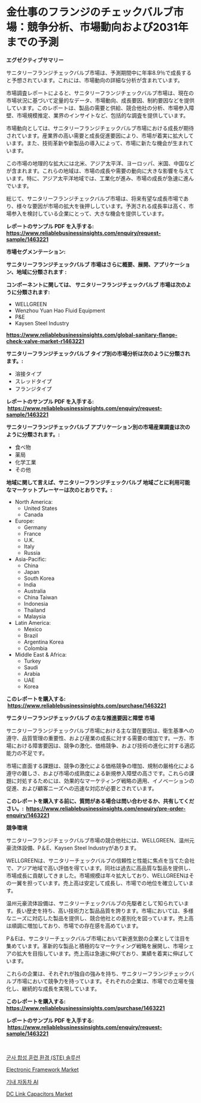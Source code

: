<p><h1>金仕事のフランジのチェックバルブ市場：競争分析、市場動向および2031年までの予測</h1></p><p><strong>エグゼクティブサマリー</strong></p>
<p><p>サニタリーフランジチェックバルブ市場は、予測期間中に年率8.9％で成長すると予想されています。これには、市場動向の詳細な分析が含まれています。</p><p>市場調査レポートによると、サニタリーフランジチェックバルブ市場は、現在の市場状況に基づいて定量的なデータ、市場動向、成長要因、制約要因などを提供しています。このレポートは、製品の需要と供給、競合他社の分析、市場参入障壁、市場規模推定、業界のインサイトなど、包括的な調査を提供しています。</p><p>市場動向としては、サニタリーフランジチェックバルブ市場における成長が期待されています。産業界の高い需要と成長促進要因により、市場が着実に拡大しています。また、技術革新や新製品の導入によって、市場に新たな機会が生まれています。</p><p>この市場の地理的な拡大には北米、アジア太平洋、ヨーロッパ、米国、中国などが含まれます。これらの地域は、市場の成長や需要の動向に大きな影響を与えています。特に、アジア太平洋地域では、工業化が進み、市場の成長が急速に進んでいます。</p><p>総じて、サニタリーフランジチェックバルブ市場は、将来有望な成長市場であり、様々な要因が市場の拡大を後押ししています。予測される成長率は高く、市場参入を検討している企業にとって、大きな機会を提供しています。</p></p>
<p><strong>レポートのサンプル PDF を入手する: <a href="https://www.reliablebusinessinsights.com/enquiry/request-sample/1463221">https://www.reliablebusinessinsights.com/enquiry/request-sample/1463221</a></strong></p>
<p><strong>市場セグメンテーション:</strong></p>
<p><strong> サニタリーフランジチェックバルブ 市場はさらに概要、展開、アプリケーション、地域に分類されます :</strong></p>
<p><strong>コンポーネントに関しては、 サニタリーフランジチェックバルブ 市場は次のように分類されます: &nbsp;</strong></p>
<p><ul><li>WELLGREEN</li><li>Wenzhou Yuan Hao Fluid Equipment</li><li>P&E</li><li>Kaysen Steel Industry</li></ul></p>
<p><strong><a href="https://www.reliablebusinessinsights.com/global-sanitary-flange-check-valve-market-r1463221">https://www.reliablebusinessinsights.com/global-sanitary-flange-check-valve-market-r1463221</a></strong></p>
<p><strong> サニタリーフランジチェックバルブ タイプ別の市場分析は次のように分類されます。:</strong></p>
<p><ul><li>溶接タイプ</li><li>スレッドタイプ</li><li>フランジタイプ</li></ul></p>
<p><strong>レポートのサンプル PDF を入手する: &nbsp;<a href="https://www.reliablebusinessinsights.com/enquiry/request-sample/1463221">https://www.reliablebusinessinsights.com/enquiry/request-sample/1463221</a></strong></p>
<p><strong> サニタリーフランジチェックバルブ アプリケーション別の市場産業調査は次のように分類されます。:</strong></p>
<p><ul><li>食べ物</li><li>薬局</li><li>化学工業</li><li>その他</li></ul></p>
<p><strong>地域に関して言えば、サニタリーフランジチェックバルブ 地域ごとに利用可能なマーケットプレーヤーは次のとおりです。:</strong></p>
<p><ul>
    <li>
        North America:
        <ul>
            <li>United States</li>
            <li>Canada</li>
        </ul>
    </li>
    <li>
        Europe:
        <ul>
            <li>Germany</li>
            <li>France</li>
            <li>U.K.</li>
            <li>Italy</li>
            <li>Russia</li>
        </ul>
    </li>
    <li>
        Asia-Pacific:
        <ul>
            <li>China</li>
            <li>Japan</li>
            <li>South Korea</li>
            <li>India</li>
            <li>Australia</li>
            <li>China Taiwan</li>
            <li>Indonesia</li>
            <li>Thailand</li>
            <li>Malaysia</li>
        </ul>
    </li>
    <li>
        Latin America:
        <ul>
            <li>Mexico</li>
            <li>Brazil</li>
            <li>Argentina Korea</li>
            <li>Colombia</li>
        </ul>
    </li>
    <li>
        Middle East & Africa:
        <ul>
            <li>Turkey</li>
            <li>Saudi</li>
            <li>Arabia</li>
            <li>UAE</li>
            <li>Korea</li>
        </ul>
    </li>
    </ul></p>
<p><strong>このレポートを購入する: &nbsp;<a href="https://www.reliablebusinessinsights.com/purchase/1463221">https://www.reliablebusinessinsights.com/purchase/1463221</a></strong></p>
<p><strong>サニタリーフランジチェックバルブ の主な推進要因と障壁 市場</strong></p>
<p><p>サニタリーフランジチェックバルブ市場における主な潜在要因は、衛生基準への遵守、品質管理の重要性、および産業の成長に対する需要の増加です。一方、市場における障害要因は、競争の激化、価格競争、および技術の進化に対する適応能力の不足です。</p><p>市場に直面する課題は、競争の激化による価格競争の増加、規制の厳格化による遵守の難しさ、および市場の成熟度による新規参入障壁の高さです。これらの課題に対処するためには、効果的なマーケティング戦略の適用、イノベーションの促進、および顧客ニーズへの迅速な対応が必要とされています。</p></p>
<p><strong>このレポートを購入する前に、質問がある場合は問い合わせるか、共有してください。:&nbsp; <a href="https://www.reliablebusinessinsights.com/enquiry/pre-order-enquiry/1463221">https://www.reliablebusinessinsights.com/enquiry/pre-order-enquiry/1463221</a></strong></p>
<p><strong>競争環境</strong></p>
<p><p>サニタリーフランジチェックバルブ市場の競合他社には、WELLGREEN、温州元豪流体設備、P＆E、Kaysen Steel Industryがあります。 </p><p>WELLGREENは、サニタリーチェックバルブの信頼性と性能に焦点を当てた会社で、アジア地域で高い評価を得ています。同社は過去に高品質な製品を提供し、市場成長に貢献してきました。市場規模は年々拡大しており、WELLGREENはその一翼を担っています。売上高は安定して成長し、市場での地位を確立しています。</p><p>温州元豪流体設備は、サニタリーチェックバルブの先駆者として知られています。長い歴史を持ち、高い技術力と製品品質を誇ります。市場においては、多様なニーズに対応した製品を提供し、競合他社との差別化を図っています。売上高は順調に増加しており、市場での存在感を高めています。</p><p>P＆Eは、サニタリーチェックバルブ市場において新進気鋭の企業として注目を集めています。革新的な製品と積極的なマーケティング戦略を展開し、市場シェアの拡大を目指しています。売上高は急速に伸びており、業績を着実に伸ばしています。</p><p>これらの企業は、それぞれが独自の強みを持ち、サニタリーフランジチェックバルブ市場において競争力を持っています。それぞれの企業は、市場での立場を強化し、継続的な成長を実現しています。</p></p>
<p><strong>このレポートを購入する: &nbsp; <a href="https://www.reliablebusinessinsights.com/purchase/1463221">https://www.reliablebusinessinsights.com/purchase/1463221</a></strong></p>
<p><strong>レポートのサンプル PDF を入手する: &nbsp;<a href="https://www.reliablebusinessinsights.com/enquiry/request-sample/1463221">https://www.reliablebusinessinsights.com/enquiry/request-sample/1463221</a></strong><strong></strong></p>
<p>&nbsp;</p>
<p><p><a href="https://github.com/vskv4779xr1/Market-Research-Report-List-2/blob/main/158112792811.md">군사 합성 훈련 환경 (STE) 솔루션</a></p><p><a href="https://issuu.com/reportprime-2/docs/electronic-framework-market-size-2030.pptx">Electronic Framework Market</a></p><p><a href="https://github.com/CliftonFisher9067/Market-Research-Report-List-2/blob/main/637515192812.md">기내 자동차 AI</a></p><p><a href="https://issuu.com/reportprime-2/docs/dc-link-capacitors-market-size-2030.pptx">DC Link Capacitors Market</a></p></p>